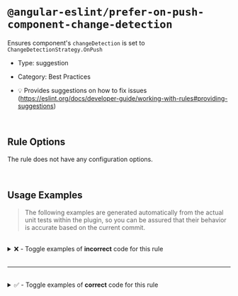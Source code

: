 <!--

  DO NOT EDIT.

  This markdown file was autogenerated using a mixture of the following files as the source of truth for its data:
  - ../../src/rules/prefer-on-push-component-change-detection.ts
  - ../../tests/rules/prefer-on-push-component-change-detection/cases.ts

  In order to update this file, it is therefore those files which need to be updated, as well as potentially the generator script:
  - ../../../../tools/scripts/generate-rule-docs.ts

-->

<br>

# `@angular-eslint/prefer-on-push-component-change-detection`

Ensures component's `changeDetection` is set to `ChangeDetectionStrategy.OnPush`

- Type: suggestion
- Category: Best Practices

- 💡 Provides suggestions on how to fix issues (https://eslint.org/docs/developer-guide/working-with-rules#providing-suggestions)

<br>

## Rule Options

The rule does not have any configuration options.

<br>

## Usage Examples

> The following examples are generated automatically from the actual unit tests within the plugin, so you can be assured that their behavior is accurate based on the current commit.

<br>

<details>
<summary>❌ - Toggle examples of <strong>incorrect</strong> code for this rule</summary>

<br>

#### Default Config

```json
{
  "rules": {
    "@angular-eslint/prefer-on-push-component-change-detection": [
      "error"
    ]
  }
}
```

<br>

#### ❌ Invalid Code

```ts
@Component()
~~~~~~~~~~~~
class Test {}
```

<br>

---

<br>

#### Default Config

```json
{
  "rules": {
    "@angular-eslint/prefer-on-push-component-change-detection": [
      "error"
    ]
  }
}
```

<br>

#### ❌ Invalid Code

```ts
import type { ChangeDetectionStrategy } from '@angular/core';

@Component({})
~~~~~~~~~~~~~~
class Test {}
```

<br>

---

<br>

#### Default Config

```json
{
  "rules": {
    "@angular-eslint/prefer-on-push-component-change-detection": [
      "error"
    ]
  }
}
```

<br>

#### ❌ Invalid Code

```ts
import { Component } from '@angular/core';
const changeDetection = 'template';
@Component({ [changeDetection]: '' })
~~~~~~~~~~~~~~~~~~~~~~~~~~~~~~~~~~~~~
class Test {}
```

<br>

---

<br>

#### Default Config

```json
{
  "rules": {
    "@angular-eslint/prefer-on-push-component-change-detection": [
      "error"
    ]
  }
}
```

<br>

#### ❌ Invalid Code

```ts
@Component({ changeDetection: undefined })
                              ~~~~~~~~~
class Test {}
```

<br>

---

<br>

#### Default Config

```json
{
  "rules": {
    "@angular-eslint/prefer-on-push-component-change-detection": [
      "error"
    ]
  }
}
```

<br>

#### ❌ Invalid Code

```ts
import * as ng from '@angular/core';
@Component({ 'changeDetection': ChangeDetectionStrategy.Default })
                                                        ~~~~~~~
class Test {}
```

<br>

---

<br>

#### Default Config

```json
{
  "rules": {
    "@angular-eslint/prefer-on-push-component-change-detection": [
      "error"
    ]
  }
}
```

<br>

#### ❌ Invalid Code

```ts
import type { OnInit } from '@angular/core';
@Component({ ['changeDetection']: ChangeDetectionStrategy.Default })
                                                          ~~~~~~~
class Test {}
```

<br>

---

<br>

#### Default Config

```json
{
  "rules": {
    "@angular-eslint/prefer-on-push-component-change-detection": [
      "error"
    ]
  }
}
```

<br>

#### ❌ Invalid Code

```ts
import ng from '@angular/core';
@Component({ [`changeDetection`]: ChangeDetectionStrategy.Default })
                                                          ~~~~~~~
class Test {}
```

</details>

<br>

---

<br>

<details>
<summary>✅ - Toggle examples of <strong>correct</strong> code for this rule</summary>

<br>

#### Default Config

```json
{
  "rules": {
    "@angular-eslint/prefer-on-push-component-change-detection": [
      "error"
    ]
  }
}
```

<br>

#### ✅ Valid Code

```ts
class Test {}
```

<br>

---

<br>

#### Default Config

```json
{
  "rules": {
    "@angular-eslint/prefer-on-push-component-change-detection": [
      "error"
    ]
  }
}
```

<br>

#### ✅ Valid Code

```ts
const options = {};
@Component(options)
class Test {}
```

<br>

---

<br>

#### Default Config

```json
{
  "rules": {
    "@angular-eslint/prefer-on-push-component-change-detection": [
      "error"
    ]
  }
}
```

<br>

#### ✅ Valid Code

```ts
@Component({
  changeDetection: ChangeDetectionStrategy.OnPush,
})
class Test {}
```

<br>

---

<br>

#### Default Config

```json
{
  "rules": {
    "@angular-eslint/prefer-on-push-component-change-detection": [
      "error"
    ]
  }
}
```

<br>

#### ✅ Valid Code

```ts
@Component({
  'changeDetection': changeDetection,
})
class Test {}
```

<br>

---

<br>

#### Default Config

```json
{
  "rules": {
    "@angular-eslint/prefer-on-push-component-change-detection": [
      "error"
    ]
  }
}
```

<br>

#### ✅ Valid Code

```ts
const changeDetection = ChangeDetectionStrategy.Default;
@Component({
  changeDetection,
})
class Test {}
```

<br>

---

<br>

#### Default Config

```json
{
  "rules": {
    "@angular-eslint/prefer-on-push-component-change-detection": [
      "error"
    ]
  }
}
```

<br>

#### ✅ Valid Code

```ts
function changeDetection() {
  return ChangeDetectionStrategy.OnPush;
}

@Component({
  ['changeDetection']: changeDetection(),
})
class Test {}
```

<br>

---

<br>

#### Default Config

```json
{
  "rules": {
    "@angular-eslint/prefer-on-push-component-change-detection": [
      "error"
    ]
  }
}
```

<br>

#### ✅ Valid Code

```ts
@Component({
  [`changeDetection`]: ChangeDetectionStrategy.OnPush,
})
class Test {}
```

<br>

---

<br>

#### Default Config

```json
{
  "rules": {
    "@angular-eslint/prefer-on-push-component-change-detection": [
      "error"
    ]
  }
}
```

<br>

#### ✅ Valid Code

```ts
@NgModule({
  bootstrap: [Foo]
})
class Test {}
```

</details>

<br>
